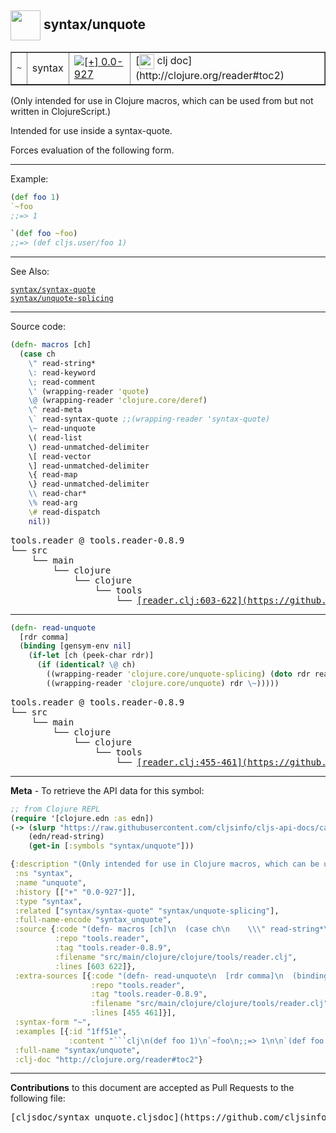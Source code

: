 ## <img width="48px" valign="middle" src="http://i.imgur.com/Hi20huC.png"> syntax/unquote

 <table border="1">
<tr>
<td><samp>~</samp></td>
<td>syntax</td>
<td><a href="https://github.com/cljsinfo/cljs-api-docs/tree/0.0-927"><img valign="middle" alt="[+] 0.0-927" src="https://img.shields.io/badge/+-0.0--927-lightgrey.svg"></a> </td>
<td>
[<img height="24px" valign="middle" src="http://i.imgur.com/1GjPKvB.png"> clj doc](http://clojure.org/reader#toc2)
</td>
</tr>
</table>


(Only intended for use in Clojure macros, which can be used from but not
written in ClojureScript.)

Intended for use inside a syntax-quote.

Forces evaluation of the following form.

---

Example:

```clj
(def foo 1)
`~foo
;;=> 1

`(def foo ~foo)
;;=> (def cljs.user/foo 1)
```

---

See Also:

[`syntax/syntax-quote`](syntax_syntax-quote.md)<br>
[`syntax/unquote-splicing`](syntax_unquote-splicing.md)<br>

---


Source code:

```clj
(defn- macros [ch]
  (case ch
    \" read-string*
    \: read-keyword
    \; read-comment
    \' (wrapping-reader 'quote)
    \@ (wrapping-reader 'clojure.core/deref)
    \^ read-meta
    \` read-syntax-quote ;;(wrapping-reader 'syntax-quote)
    \~ read-unquote
    \( read-list
    \) read-unmatched-delimiter
    \[ read-vector
    \] read-unmatched-delimiter
    \{ read-map
    \} read-unmatched-delimiter
    \\ read-char*
    \% read-arg
    \# read-dispatch
    nil))
```

 <pre>
tools.reader @ tools.reader-0.8.9
└── src
    └── main
        └── clojure
            └── clojure
                └── tools
                    └── <ins>[reader.clj:603-622](https://github.com/clojure/tools.reader/blob/tools.reader-0.8.9/src/main/clojure/clojure/tools/reader.clj#L603-L622)</ins>
</pre>


---

```clj
(defn- read-unquote
  [rdr comma]
  (binding [gensym-env nil]
    (if-let [ch (peek-char rdr)]
      (if (identical? \@ ch)
        ((wrapping-reader 'clojure.core/unquote-splicing) (doto rdr read-char) \@)
        ((wrapping-reader 'clojure.core/unquote) rdr \~)))))
```

 <pre>
tools.reader @ tools.reader-0.8.9
└── src
    └── main
        └── clojure
            └── clojure
                └── tools
                    └── <ins>[reader.clj:455-461](https://github.com/clojure/tools.reader/blob/tools.reader-0.8.9/src/main/clojure/clojure/tools/reader.clj#L455-L461)</ins>
</pre>

---

__Meta__ - To retrieve the API data for this symbol:

```clj
;; from Clojure REPL
(require '[clojure.edn :as edn])
(-> (slurp "https://raw.githubusercontent.com/cljsinfo/cljs-api-docs/catalog/cljs-api.edn")
    (edn/read-string)
    (get-in [:symbols "syntax/unquote"]))
```

```clj
{:description "(Only intended for use in Clojure macros, which can be used from but not\nwritten in ClojureScript.)\n\nIntended for use inside a syntax-quote.\n\nForces evaluation of the following form.",
 :ns "syntax",
 :name "unquote",
 :history [["+" "0.0-927"]],
 :type "syntax",
 :related ["syntax/syntax-quote" "syntax/unquote-splicing"],
 :full-name-encode "syntax_unquote",
 :source {:code "(defn- macros [ch]\n  (case ch\n    \\\" read-string*\n    \\: read-keyword\n    \\; read-comment\n    \\' (wrapping-reader 'quote)\n    \\@ (wrapping-reader 'clojure.core/deref)\n    \\^ read-meta\n    \\` read-syntax-quote ;;(wrapping-reader 'syntax-quote)\n    \\~ read-unquote\n    \\( read-list\n    \\) read-unmatched-delimiter\n    \\[ read-vector\n    \\] read-unmatched-delimiter\n    \\{ read-map\n    \\} read-unmatched-delimiter\n    \\\\ read-char*\n    \\% read-arg\n    \\# read-dispatch\n    nil))",
          :repo "tools.reader",
          :tag "tools.reader-0.8.9",
          :filename "src/main/clojure/clojure/tools/reader.clj",
          :lines [603 622]},
 :extra-sources [{:code "(defn- read-unquote\n  [rdr comma]\n  (binding [gensym-env nil]\n    (if-let [ch (peek-char rdr)]\n      (if (identical? \\@ ch)\n        ((wrapping-reader 'clojure.core/unquote-splicing) (doto rdr read-char) \\@)\n        ((wrapping-reader 'clojure.core/unquote) rdr \\~)))))",
                  :repo "tools.reader",
                  :tag "tools.reader-0.8.9",
                  :filename "src/main/clojure/clojure/tools/reader.clj",
                  :lines [455 461]}],
 :syntax-form "~",
 :examples [{:id "1ff51e",
             :content "```clj\n(def foo 1)\n`~foo\n;;=> 1\n\n`(def foo ~foo)\n;;=> (def cljs.user/foo 1)\n```"}],
 :full-name "syntax/unquote",
 :clj-doc "http://clojure.org/reader#toc2"}

```

---

__Contributions__ to this document are accepted as Pull Requests to the following file:

 <pre>
[cljsdoc/syntax_unquote.cljsdoc](https://github.com/cljsinfo/cljs-api-docs/blob/master/cljsdoc/syntax_unquote.cljsdoc)
</pre>

